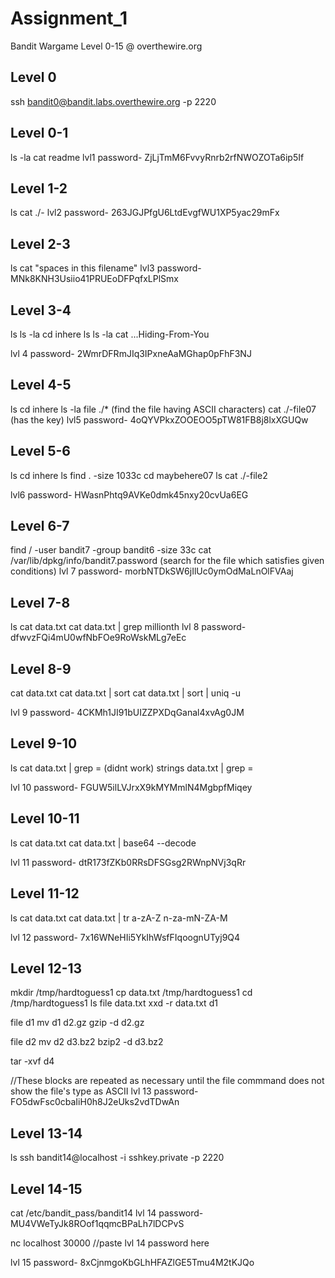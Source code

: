 ﻿# Assignment_1
Bandit Wargame Level 0-15 @ overthewire.org

## Level 0
ssh bandit0@bandit.labs.overthewire.org -p 2220

## Level 0-1

ls -la
cat readme
lvl1 password- ZjLjTmM6FvvyRnrb2rfNWOZOTa6ip5If

## Level 1-2

ls
cat ./-
lvl2 password- 263JGJPfgU6LtdEvgfWU1XP5yac29mFx

## Level 2-3

ls 
cat "spaces in this filename"
lvl3 password- MNk8KNH3Usiio41PRUEoDFPqfxLPlSmx

##  Level 3-4

ls 
ls -la
cd inhere
ls
ls -la
cat ...Hiding-From-You

lvl 4 password- 2WmrDFRmJIq3IPxneAaMGhap0pFhF3NJ

## Level 4-5
ls
cd inhere
ls -la
file ./* (find the file having ASCII characters)
cat ./-file07    (has the key)
lvl5 password- 4oQYVPkxZOOEOO5pTW81FB8j8lxXGUQw
## Level 5-6

ls
cd inhere
ls
find . -size 1033c
cd maybehere07
ls
cat ./-file2

lvl6 password- HWasnPhtq9AVKe0dmk45nxy20cvUa6EG

## Level 6-7

find / -user bandit7 -group bandit6 -size 33c
cat /var/lib/dpkg/info/bandit7.password
(search for the file which satisfies given conditions)
lvl 7 password- morbNTDkSW6jIlUc0ymOdMaLnOlFVAaj

## Level 7-8


ls
cat data.txt
cat data.txt | grep millionth
lvl 8 password- dfwvzFQi4mU0wfNbFOe9RoWskMLg7eEc

## Level 8-9

cat data.txt
cat data.txt | sort
cat data.txt | sort | uniq -u

lvl 9 password- 4CKMh1JI91bUIZZPXDqGanal4xvAg0JM
##  Level 9-10
ls
cat data.txt | grep =    (didnt work)
strings data.txt | grep =

lvl 10 password- FGUW5ilLVJrxX9kMYMmlN4MgbpfMiqey

## Level 10-11
ls
cat data.txt
cat data.txt | base64 --decode

lvl 11 password- dtR173fZKb0RRsDFSGsg2RWnpNVj3qRr

## Level 11-12

ls
cat data.txt
cat data.txt | tr a-zA-Z n-za-mN-ZA-M

lvl 12 password- 7x16WNeHIi5YkIhWsfFIqoognUTyj9Q4
## Level 12-13
mkdir /tmp/hardtoguess1
cp data.txt /tmp/hardtoguess1
cd /tmp/hardtoguess1
ls
file data.txt
xxd -r data.txt d1

file d1
mv d1 d2.gz
gzip -d d2.gz

file d2
mv d2 d3.bz2
bzip2 -d d3.bz2

tar -xvf d4

//These blocks are repeated as necessary until the file commmand does not show the file's type as ASCII
lvl 13 password- FO5dwFsc0cbaIiH0h8J2eUks2vdTDwAn
## Level 13-14
ls
ssh bandit14@localhost -i sshkey.private -p 2220

## Level 14-15
cat /etc/bandit_pass/bandit14
lvl 14 password- MU4VWeTyJk8ROof1qqmcBPaLh7lDCPvS

nc localhost 30000
//paste lvl 14 password here

lvl 15 password- 8xCjnmgoKbGLhHFAZlGE5Tmu4M2tKJQo

